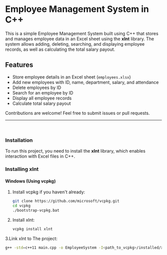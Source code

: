 # Employee Management System in C++

This is a simple Employee Management System built using C++ that stores and manages employee data in an Excel sheet using the **xlnt** library. The system allows adding, deleting, searching, and displaying employee records, as well as calculating the total salary payout.

## Features
- Store employee details in an Excel sheet (`employees.xlsx`)
- Add new employees with ID, name, department, salary, and attendance
- Delete employees by ID
- Search for an employee by ID
- Display all employee records
- Calculate total salary payout

Contributions are welcome! Feel free to submit issues or pull requests.
<hr>
<br>


### Installation
To run this project, you need to install the **xlnt** library, which enables interaction with Excel files in C++.
### Installing xlnt
#### Windows (Using vcpkg)
1. Install vcpkg if you haven't already:
   ```sh
   git clone https://github.com/microsoft/vcpkg.git
   cd vcpkg
   ./bootstrap-vcpkg.bat

2. Install xlnt:
   ```sh
   vcpkg install xlnt
3.Link xlnt to The project:
   ```sh
   g++ -std=c++11 main.cpp -o EmployeeSystem -I<path_to_vcpkg>/installed/x64-windows/include -L<path_to_vcpkg>/installed/x64-windows/lib -lxlnt

